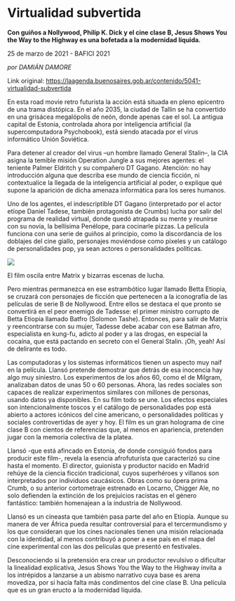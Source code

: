 # Virtualidad subvertida

**Con guiños a Nollywood, Philip K. Dick y el cine clase B, Jesus Shows You the Way to the Highway es una bofetada a la modernidad líquida.**

25 de marzo de 2021 - BAFICI 2021

_por DAMIÁN DAMORE_

Link original: https://laagenda.buenosaires.gob.ar/contenido/5041-virtualidad-subvertida



En esta road movie retro futurista la acción está situada en pleno epicentro de una trama distópica. En el año 2035, la ciudad de Tallin se ha convertido en una grisácea megalópolis de neón, donde apenas cae el sol. La antigua capital de Estonia, controlada ahora por inteligencia artificial (la supercomputadora Psychobook), está siendo atacada por el virus informático Unión Soviética.




Para detener al creador del virus –un hombre llamado General Stalin–, la CIA asigna la temible misión Operation Jungle a sus mejores agentes: el teniente Palmer Eldritch y su compañero DT Gagano. Atención: no hay introducción alguna que describa ese mundo de ciencia ficción, ni contextualice la llegada de la inteligencia artificial al poder, o explique qué supone la aparición de dicha amenaza informática para los seres humanos.




Uno de los agentes, el indescriptible DT Gagano (interpretado por el actor etíope Daniel Tadese, también protagonista de Crumbs) lucha por salir del programa de realidad virtual, donde quedó atrapada su mente y reunirse con su novia, la bellísima Penélope, para cocinarle pizzas. La película funciona con una serie de guiños al principio, como la discordancia de los doblajes del cine giallo, personajes moviéndose como píxeles y un catálogo de personalidades pop, ya sean actores o personalidades políticas.




![](https://cdn.flowlikemusic.com/files/images/45734/6a92b5ab-359a-4d8e-b577-66728799c87a.jpeg)




El film oscila entre Matrix y bizarras escenas de lucha.




Pero mientras permanezca en ese estrambótico lugar llamado Betta Etiopia, se cruzará con personajes de ficción que pertenecen a la iconografía de las películas de serie B de Nollywood. Entre ellos se destaca el que pronto se convertirá en el peor enemigo de Tadesse: el primer ministro corrupto de Betta Etiopia llamado Batfro (Solomon Tashe). Entonces, para salir de Matrix y reencontrarse con su mujer, Tadesse debe acabar con ese Batman afro, especialista en kung-fu, adicto al poder y a las drogas, en especial la cocaína, que está pactando en secreto con el General Stalin. ¡Oh, yeah! Así de delirante es todo.




Las computadoras y los sistemas informáticos tienen un aspecto muy naif en la película. Llansó pretende demostrar que detrás de esa inocencia hay algo muy siniestro. Los experimentos de los años 60, como el de Milgram, analizaban datos de unas 50 o 60 personas. Ahora, las redes sociales son capaces de realizar experimentos similares con millones de personas, usando datos ya disponibles. En su film todo se une. Los efectos especiales son intencionalmente toscos y el catálogo de personalidades pop está abierto a actores icónicos del cine americano, o personalidades políticas y sociales controvertidas de ayer y hoy. El film es un gran holograma de cine clase B con cientos de referencias que, al menos en apariencia, pretenden jugar con la memoria colectiva de la platea.




Llansó -que está afincado en Estonia, de donde consiguió fondos para producir este film-, revela la esencia afrofuturista que caracterizó su cine hasta el momento. El director, guionista y productor nacido en Madrid rehúye de la ciencia ficción tradicional, cuyos superhéroes y villanos son interpretados por individuos caucásicos. Obras como su ópera prima Crumb, o su anterior cortometraje estrenado en Locarno, Chigger Ale, no solo defienden la extinción de los prejuicios racistas en el género fantástico: también homenajean a la industria de Nollywood.




Llansó es un cineasta que también pasa parte del año en Etiopía. Aunque su manera de ver África pueda resultar controversial para el tercermundismo y los que consideran que los cines nacionales tienen una misión relacionada con la identidad, al menos contribuyó a poner a ese país en el mapa del cine experimental con las dos películas que presentó en festivales.




Desconociendo si la pretensión era crear un productor revulsivo o dificultar la linealidad explicativa, Jesus Shows You the Way to the Highway invita a los intrépidos a lanzarse a un abismo narrativo cuya base es arena movediza, por si hacía falta más condimentos del cine clase B. Una película que es un gran eructo a la modernidad líquida.



